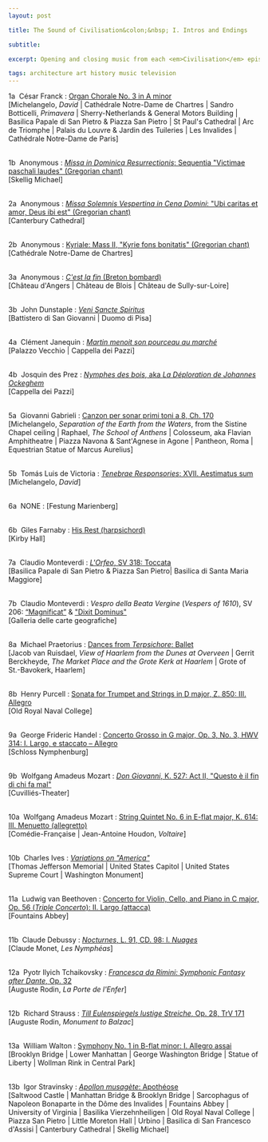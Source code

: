 ```yaml
---
layout: post

title: The Sound of Civilisation&colon;&nbsp; I. Intros and Endings

subtitle: 

excerpt: Opening and closing music from each <em>Civilisation</em> episode <br />

tags: architecture art history music television
---
```


1a&nbsp; César Franck
: [Organ Chorale No. 3 in A minor](
https://www.youtube.com/watch?v=99eEyXtwhAU)
<br />
[Michelangelo, _David_ | 
Cathédrale Notre-Dame de Chartres | 
Sandro Botticelli, _Primavera_ | 
Sherry-Netherlands & General Motors Building | 
Basilica Papale di San Pietro & Piazza San Pietro | 
St Paul's Cathedral | 
Arc de Triomphe | 
Palais du Louvre & Jardin des Tuileries | 
Les Invalides | 
Cathédrale Notre-Dame de Paris]
<br /><br />

1b&nbsp; Anonymous
: [_Missa in Dominica Resurrectionis_: Sequentia "Victimae paschali laudes" (Gregorian chant)](
https://www.youtube.com/watch?v=vQ8zVV9G310) 
<br />
[Skellig Michael]
<br /><br />

2a&nbsp; Anonymous
: [_Missa Solemnis Vespertina in Cena Domini_: "Ubi caritas et amor, Deus ibi est" (Gregorian chant)](
https://www.youtube.com/watch?v=ej8VvT3g2MA) 
<br />
[Canterbury Cathedral]
<br /><br />


2b&nbsp; Anonymous
: [Kyriale: Mass II, "Kyrie fons bonitatis" (Gregorian chant)](
https://www.youtube.com/watch?v=h33FdTzAGEo) 
<br />
[Cathédrale Notre-Dame de Chartres]
<br /><br />


3a&nbsp; Anonymous 
: [_C'est la fin_ (Breton bombard)](
https://www.youtube.com/watch?v=wFg42TJ-ejM) 
<br />
[Château d'Angers | Château de Blois | Château de Sully-sur-Loire]
<br /><br />


3b&nbsp; John Dunstaple
: [_Veni Sancte Spiritus_](
https://www.youtube.com/watch?v=LZ7DFZ4vCyY) 
<br />
[Battistero di San Giovanni | Duomo di Pisa]
<br /><br />


4a&nbsp; Clément Janequin
: [_Martin menoit son pourceau au marché_](
https://www.youtube.com/watch?v=_5VDzWU7vlc) 
<br />
[Palazzo Vecchio | Cappella dei Pazzi]
<br /><br />


4b&nbsp; Josquin des Prez
: [_Nymphes des bois_, aka _La Déploration de Johannes Ockeghem_](
https://www.youtube.com/watch?v=2on2P7syDzQ) 
<br />
[Cappella dei Pazzi]
<br /><br />


5a&nbsp; Giovanni Gabrieli 
: [Canzon per sonar primi toni a 8, Ch. 170](
https://www.youtube.com/watch?v=XjntqVWW9eM)
<br />
[Michelangelo, _Separation of the Earth from the Waters_, from the Sistine Chapel ceiling | 
Raphael, _The School of Anthens_ | 
Colosseum, aka Flavian Amphitheatre | 
Piazza Navona & Sant'Agnese in Agone | 
Pantheon, Roma | 
Equestrian Statue of Marcus Aurelius]
<br /><br />


5b&nbsp; Tomás Luis de Victoria
: [_Tenebrae Responsories_: XVII. Aestimatus sum](
https://www.youtube.com/watch?v=XjntqVWW9eM)
<br />
[Michelangelo, _David_]
<br /><br />


6a&nbsp; NONE
: [Festung Marienberg]
<br /><br />


6b&nbsp; Giles Farnaby
: [His Rest (harpsichord)](https://www.youtube.com/watch?v=jjAR4g3wvGs)
<br />
[Kirby Hall]
<br /><br />


7a&nbsp; Claudio Monteverdi
: [_L'Orfeo_, SV 318: Toccata](
https://www.youtube.com/watch?v=mjpFi9bn1do)
<br />
[Basilica Papale di San Pietro & Piazza San Pietro| 
Basilica di Santa Maria Maggiore]
<br /><br />


7b&nbsp; Claudio Monteverdi
: _Vespro della Beata Vergine_ (_Vespers of 1610_), SV 206: [“Magnificat”](https://www.youtube.com/watch?v=U-seRX0CYEE) & ["Dixit Dominus"](https://www.youtube.com/watch?v=4GITEdfDAVE)
<br />
[Galleria delle carte geografiche]
<br /><br />


8a&nbsp; Michael Praetorius
: [Dances from _Terpsichore_: Ballet](
https://www.youtube.com/watch?v=iKQ7T-Sdyi0)
<br />
[Jacob van Ruisdael, _View of Haarlem from the Dunes at Overveen_ | Gerrit Berckheyde, _The Market Place and the Grote Kerk at Haarlem_ | Grote of St.-Bavokerk, Haarlem]
<br /><br />


8b&nbsp; Henry Purcell
: [Sonata for Trumpet and Strings in D major, Z. 850: III. Allegro](https://www.youtube.com/watch?v=vCWeq8xH-5A)
<br />
[Old Royal Naval College]
<br /><br />


9a&nbsp; George Frideric Handel
: [Concerto Grosso in G major, Op. 3, No. 3, HWV 314: I. Largo, e staccato – Allegro](
https://www.youtube.com/watch?v=Dzg91IyhIt8)
<br />
[Schloss Nymphenburg]
<br /><br />


9b&nbsp; Wolfgang Amadeus Mozart
: [_Don Giovanni_, K. 527: Act II, "Questo è il fin di chi fa mal"](
https://www.youtube.com/watch?v=1wBIpynEWgY)
<br />
[Cuvilliés-Theater]
<br /><br />


10a&nbsp; Wolfgang Amadeus Mozart
: [String Quintet No. 6 in E-flat major, K. 614: III. Menuetto (allegretto)](
https://www.youtube.com/watch?v=Q4dPmCl4puU)
<br />
[Comédie-Française | Jean-Antoine Houdon, _Voltaire_]
<br /><br />


10b&nbsp; Charles Ives
: [_Variations on "America"_](
https://www.youtube.com/watch?v=N7TuU5zxge8)
<br />
[Thomas Jefferson Memorial | United States Capitol | United States Supreme Court | Washington Monument]
<br /><br />


11a&nbsp; Ludwig van Beethoven
: [Concerto for Violin, Cello, and Piano in C major, Op. 56 (_Triple Concerto_): II. Largo (attacca)](
https://www.youtube.com/watch?v=37QvvJIaDnM)
<br />
[Fountains Abbey]
<br /><br />


11b&nbsp; Claude Debussy
: [_Nocturnes_, L. 91, CD. 98: I. _Nuages_](
https://www.youtube.com/watch?v=nlLbAUX43PM)
<br />
[Claude Monet, _Les Nymphéas_]
<br /><br />


12a&nbsp; Pyotr Ilyich Tchaikovsky
: [_Francesca da Rimini: Symphonic Fantasy after Dante_, Op. 32](
https://www.youtube.com/watch?v=q4jgTM5WnrU)
<br />
[Auguste Rodin, _La Porte de l'Enfer_]
<br /><br />


12b&nbsp; Richard Strauss
: [_Till Eulenspiegels lustige Streiche_, Op. 28, TrV 171](
https://www.youtube.com/watch?v=99qWgSItaNQ)
<br />
[Auguste Rodin, _Monument to Balzac_]
<br /><br />


13a&nbsp; William Walton
: [Symphony No. 1 in B-flat minor: I. Allegro assai](
https://www.youtube.com/watch?v=U0X1amw7ANc)
<br />
[Brooklyn Bridge | Lower Manhattan | George Washington Bridge | Statue of Liberty | Wollman Rink in Central Park]
<br /><br />


13b&nbsp; Igor Stravinsky
: [_Apollon musagète_: Apothéose](
https://www.youtube.com/watch?v=ITLEolJAmQA)
<br />
[Saltwood Castle | 
Manhattan Bridge & Brooklyn Bridge | 
Sarcophagus of Napoleon Bonaparte in the Dôme des Invalides | 
Fountains Abbey | 
University of Virginia | 
Basilika Vierzehnheiligen | 
Old Royal Naval College | 
Piazza San Pietro | 
Little Moreton Hall | 
Urbino | 
Basilica di San Francesco d'Assisi | 
Canterbury Cathedral | 
Skellig Michael]
<br /><br />



